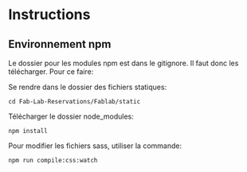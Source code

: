 # Instructions

## Environnement npm

Le dossier pour les modules npm est dans le gitignore. Il faut donc les télécharger. Pour ce faire: 

Se rendre dans le dossier des fichiers statiques:

```cd Fab-Lab-Reservations/Fablab/static```

Télécharger le dossier node_modules: 

```npm install```

Pour modifier les fichiers sass, utiliser la commande: 

```npm run compile:css:watch```